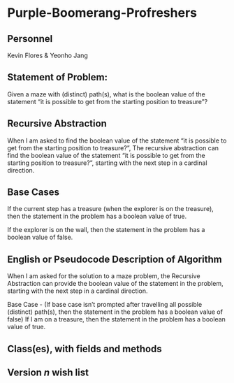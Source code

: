 # Purple-Boomerang-Profreshers

## Personnel
Kevin Flores & Yeonho Jang

## Statement of Problem:
Given a maze with (distinct) path(s), what is the boolean value of the statement “it is possible to get from the starting position to treasure”?

## Recursive Abstraction
When I am asked to find the boolean value of the statement
“it is possible to get from the starting position to treasure?”,
The recursive abstraction can find the boolean value of the statement
“it is possible to get from the starting position to treasure?”,
starting with the next step in a cardinal direction.

## Base Cases
If the current step has a treasure (when the explorer is on the treasure),
then the statement in the problem has a boolean value of true.

If the explorer is on the wall, 
then the statement in the problem has a boolean value of false.

## English or Pseudocode Description of Algorithm

When I am asked for the solution to a maze problem,
the Recursive Abstraction can provide the boolean value of the statement in the problem, starting with the next step in a cardinal direction.

Base Case - (If base case isn’t prompted after travelling all possible (distinct) path(s), then the statement in the problem has a boolean value of false)
If I am on a treasure,
then the statement in the problem has a boolean value of true.

## Class(es), with fields and methods

## Version *n* wish list

